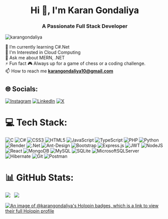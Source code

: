 <h1 align="center">Hi 👋, I'm Karan Gondaliya</h1>
<h3 align="center">A Passionate Full Stack Developer</h3>

<p align="left"> <img src="https://komarev.com/ghpvc/?username=karangondaliya&label=Profile%20views&color=0e75b6&style=flat" alt="karangondaliya" /> </p>

🌱 I’m currently learning C#.Net<br>👀 I'm Interested in Cloud Computing<br>💬 Ask me about MERN, .NET<br>⚡ Fun fact 🎮 Always up for a game of chess or a coding challenge. <br> 📫 How to reach me **karangondaliya10@gmail.com**


## 🌐 Socials:
[![Instagram](https://img.shields.io/badge/Instagram-%23E4405F.svg?logo=Instagram&logoColor=white)](https://instagram.com/curran_10_/) [![LinkedIn](https://img.shields.io/badge/LinkedIn-%230077B5.svg?logo=linkedin&logoColor=white)](https://linkedin.com/in/karangondaliya/) [![X](https://img.shields.io/badge/X-black.svg?logo=X&logoColor=white)](https://x.com/karan_1065) 

# 💻 Tech Stack:
![C](https://img.shields.io/badge/c-%2300599C.svg?style=for-the-badge&logo=c&logoColor=white) ![C#](https://img.shields.io/badge/c%23-%23239120.svg?style=for-the-badge&logo=csharp&logoColor=white) ![CSS3](https://img.shields.io/badge/css3-%231572B6.svg?style=for-the-badge&logo=css3&logoColor=white) ![HTML5](https://img.shields.io/badge/html5-%23E34F26.svg?style=for-the-badge&logo=html5&logoColor=white) ![JavaScript](https://img.shields.io/badge/javascript-%23323330.svg?style=for-the-badge&logo=javascript&logoColor=%23F7DF1E) ![TypeScript](https://img.shields.io/badge/typescript-%23007ACC.svg?style=for-the-badge&logo=typescript&logoColor=white) ![PHP](https://img.shields.io/badge/php-%23777BB4.svg?style=for-the-badge&logo=php&logoColor=white) ![Python](https://img.shields.io/badge/python-3670A0?style=for-the-badge&logo=python&logoColor=ffdd54) ![Render](https://img.shields.io/badge/Render-%46E3B7.svg?style=for-the-badge&logo=render&logoColor=white) ![.Net](https://img.shields.io/badge/.NET-5C2D91?style=for-the-badge&logo=.net&logoColor=white) ![Ant-Design](https://img.shields.io/badge/-AntDesign-%230170FE?style=for-the-badge&logo=ant-design&logoColor=white) ![Bootstrap](https://img.shields.io/badge/bootstrap-%238511FA.svg?style=for-the-badge&logo=bootstrap&logoColor=white) ![Express.js](https://img.shields.io/badge/express.js-%23404d59.svg?style=for-the-badge&logo=express&logoColor=%2361DAFB) ![JWT](https://img.shields.io/badge/JWT-black?style=for-the-badge&logo=JSON%20web%20tokens) ![NodeJS](https://img.shields.io/badge/node.js-6DA55F?style=for-the-badge&logo=node.js&logoColor=white) ![React](https://img.shields.io/badge/react-%2320232a.svg?style=for-the-badge&logo=react&logoColor=%2361DAFB) ![MongoDB](https://img.shields.io/badge/MongoDB-%234ea94b.svg?style=for-the-badge&logo=mongodb&logoColor=white) ![MySQL](https://img.shields.io/badge/mysql-4479A1.svg?style=for-the-badge&logo=mysql&logoColor=white) ![SQLite](https://img.shields.io/badge/sqlite-%2307405e.svg?style=for-the-badge&logo=sqlite&logoColor=white) ![MicrosoftSQLServer](https://img.shields.io/badge/Microsoft%20SQL%20Server-CC2927?style=for-the-badge&logo=microsoft%20sql%20server&logoColor=white) ![Hibernate](https://img.shields.io/badge/Hibernate-59666C?style=for-the-badge&logo=Hibernate&logoColor=white) ![Git](https://img.shields.io/badge/git-%23F05033.svg?style=for-the-badge&logo=git&logoColor=white) ![Postman](https://img.shields.io/badge/Postman-FF6C37?style=for-the-badge&logo=postman&logoColor=white)
# 📊 GitHub Stats:
![](https://github-readme-stats.vercel.app/api/top-langs/?username=karangondaliya&theme=transparent&hide_border=false&include_all_commits=false&count_private=false&layout=compact) &nbsp;
![](https://github-readme-stats.vercel.app/api?username=karangondaliya&theme=transparent&hide_border=false&include_all_commits=false&count_private=false)

[![An image of @karangondaliya's Holopin badges, which is a link to view their full Holopin profile](https://holopin.me/karangondaliya)](https://holopin.io/@karangondaliya)

<!-- Proudly created with GPRM ( https://gprm.itsvg.in ) -->
